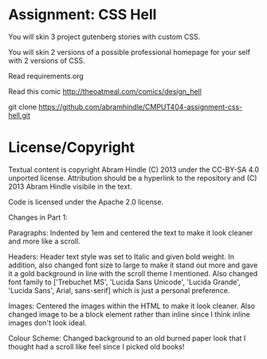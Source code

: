 Assignment: CSS Hell
====================

You will skin 3 project gutenberg stories with custom CSS.

You will skin 2 versions of a possible professional homepage for your
self with 2 versions of CSS.

Read requirements.org

Read this comic http://theoatmeal.com/comics/design_hell

git clone https://github.com/abramhindle/CMPUT404-assignment-css-hell.git

License/Copyright
=================

Textual content is copyright Abram Hindle (C) 2013 under the CC-BY-SA
4.0 unported license. Attribution should be a hyperlink to the
repository and (C) 2013 Abram Hindle visibile in the text.

Code is licensed under the Apache 2.0 license.


Changes in Part 1:

Paragraphs:
Indented by 1em and centered the text to make it look cleaner and more like a scroll.

Headers:
Header text style was set to Italic and given bold weight. In addition, also changed font size to large to make it stand out more and gave it a gold background in line with the scroll theme I mentioned. Also changed font family to ['Trebuchet MS', 'Lucida Sans Unicode', 'Lucida Grande', 'Lucida Sans', Arial, sans-serif] which is just a personal preference.

Images:
Centered the images within the HTML to make it look cleaner. Also changed image to be a block element rather than inline since I think inline images don't look ideal.

Colour Scheme:
Changed background to an old burned paper look that I thought had a scroll like feel since I picked old books!
